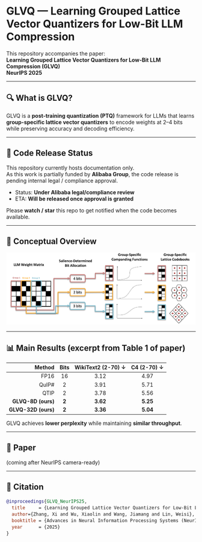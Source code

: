 # GLVQ — Learning Grouped Lattice Vector Quantizers for Low-Bit LLM Compression  


This repository accompanies the paper:  
**Learning Grouped Lattice Vector Quantizers for Low-Bit LLM Compression (GLVQ)**  
**NeurIPS 2025**



---

## 🔍 What is GLVQ?

GLVQ is a **post-training quantization (PTQ)** framework for LLMs that learns **group-specific lattice vector quantizers** to encode weights at 2–4 bits while preserving accuracy and decoding efficiency.



---

## 🚫 Code Release Status

This repository currently hosts documentation only.  
As this work is partially funded by **Alibaba Group**, the code release is pending internal legal / compliance approval.

- Status: **Under Alibaba legal/compliance review**
- ETA: **Will be released once approval is granted**

Please **watch / star** this repo to get notified when the code becomes available.


---

## 🧠 Conceptual Overview

![GLVQ Overview](assets/glvq-overview.png)




---

## 📊 Main Results (excerpt from Table 1 of paper)

| Method | Bits | WikiText2 (2-70) ↓ | C4 (2-70) ↓ |
|-------:|:----:|:------------------:|:-----------:|
| FP16 | 16 | 3.12 | 4.97 |
| QuIP# | 2 | 3.91 | 5.71 |
| QTIP | 2 | 3.78 | 5.56 |
| **GLVQ-8D (ours)** | **2** | **3.62** | **5.25** |
| **GLVQ-32D (ours)** | **2** | **3.36** | **5.04** |

GLVQ achieves **lower perplexity** while maintaining **similar throughput**.



---

## 📄 Paper

(coming after NeurIPS camera-ready)

---

## 📌 Citation

```bibtex
@inproceedings{GLVQ_NeurIPS25,
  title     = {Learning Grouped Lattice Vector Quantizers for Low-Bit LLM Compression},
  author={Zhang, Xi and Wu, Xiaolin and Wang, Jiamang and Lin, Weisi},
  booktitle = {Advances in Neural Information Processing Systems (NeurIPS)},
  year      = {2025}
}
